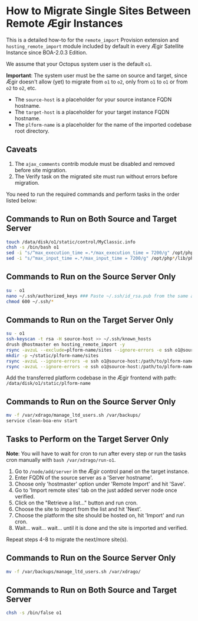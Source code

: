 
# How to Migrate Single Sites Between Remote Ægir Instances

This is a detailed how-to for the `remote_import` Provision extension and `hosting_remote_import` module included by default in every Ægir Satellite Instance since BOA-2.0.3 Edition.

We assume that your Octopus system user is the default `o1`.

**Important**: The system user must be the same on source and target, since Ægir doesn't allow (yet) to migrate from `o1` to `o2`, only from `o1` to `o1` or from `o2` to `o2`, etc.

- The `source-host` is a placeholder for your source instance FQDN hostname.
- The `target-host` is a placeholder for your target instance FQDN hostname.
- The `plform-name` is a placeholder for the name of the imported codebase root directory.

## Caveats

1. The `ajax_comments` contrib module must be disabled and removed before site migration.
2. The Verify task on the migrated site must run without errors before migration.

You need to run the required commands and perform tasks in the order listed below:

## Commands to Run on Both Source and Target Server

```sh
touch /data/disk/o1/static/control/MyClassic.info
chsh -s /bin/bash o1
sed -i "s/^max_execution_time =.*/max_execution_time = 7200/g" /opt/php*/lib/php.ini
sed -i "s/^max_input_time =.*/max_input_time = 7200/g" /opt/php*/lib/php.ini
```

## Commands to Run on the Source Server Only

```sh
su - o1
nano ~/.ssh/authorized_keys ### Paste ~/.ssh/id_rsa.pub from the same account on target
chmod 600 ~/.ssh/*
```

## Commands to Run on the Target Server Only

```sh
su - o1
ssh-keyscan -t rsa -H source-host >> ~/.ssh/known_hosts
drush @hostmaster en hosting_remote_import -y
rsync -avzuL --exclude=plform-name/sites --ignore-errors -e ssh o1@source-host:/path/to/plform-name ~/static/
mkdir -p ~/static/plform-name/sites
rsync -avzuL --ignore-errors -e ssh o1@source-host:/path/to/plform-name/sites/all ~/static/plform-name/sites/
rsync -avzuL --ignore-errors -e ssh o1@source-host:/path/to/plform-name/sites/default ~/static/plform-name/sites/
```

Add the transferred platform codebase in the Ægir frontend with path: `/data/disk/o1/static/plform-name`

## Commands to Run on the Source Server Only

```sh
mv -f /var/xdrago/manage_ltd_users.sh /var/backups/
service clean-boa-env start
```

## Tasks to Perform on the Target Server Only

**Note**: You will have to wait for cron to run after every step or run the tasks cron manually with `bash /var/xdrago/run-o1`.

1. Go to `/node/add/server` in the Ægir control panel on the target instance.
2. Enter FQDN of the source server as a 'Server hostname'.
3. Choose only 'hostmaster' option under 'Remote Import' and hit 'Save'.
4. Go to 'Import remote sites' tab on the just added server node once verified.
5. Click on the "Retrieve a list..." button and run cron.
6. Choose the site to import from the list and hit 'Next'.
7. Choose the platform the site should be hosted on, hit 'Import' and run cron.
8. Wait... wait... wait... until it is done and the site is imported and verified.

Repeat steps 4-8 to migrate the next/more site(s).

## Commands to Run on the Source Server Only

```sh
mv -f /var/backups/manage_ltd_users.sh /var/xdrago/
```

## Commands to Run on Both Source and Target Server

```sh
chsh -s /bin/false o1
```
